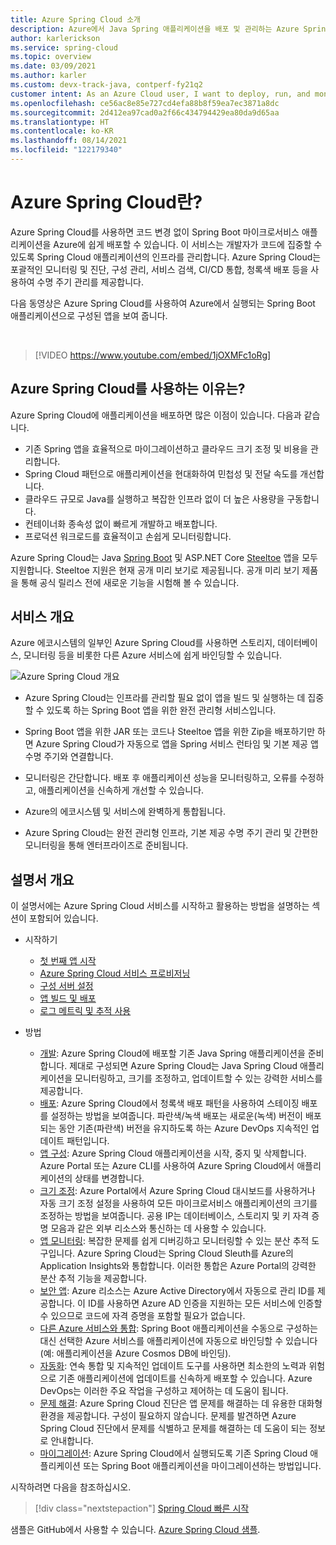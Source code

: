 ```yaml
---
title: Azure Spring Cloud 소개
description: Azure에서 Java Spring 애플리케이션을 배포 및 관리하는 Azure Spring Cloud의 기능 및 이점을 알아봅니다.
author: karlerickson
ms.service: spring-cloud
ms.topic: overview
ms.date: 03/09/2021
ms.author: karler
ms.custom: devx-track-java, contperf-fy21q2
customer intent: As an Azure Cloud user, I want to deploy, run, and monitor Spring Boot microservices.
ms.openlocfilehash: ce56ac8e85e727cd4efa88b8f59ea7ec3871a8dc
ms.sourcegitcommit: 2d412ea97cad0a2f66c434794429ea80da9d65aa
ms.translationtype: HT
ms.contentlocale: ko-KR
ms.lasthandoff: 08/14/2021
ms.locfileid: "122179340"
---
```

# <a name="what-is-azure-spring-cloud"></a>Azure Spring Cloud란?

Azure Spring Cloud를 사용하면 코드 변경 없이 Spring Boot 마이크로서비스 애플리케이션을 Azure에 쉽게 배포할 수 있습니다.  이 서비스는 개발자가 코드에 집중할 수 있도록 Spring Cloud 애플리케이션의 인프라를 관리합니다.  Azure Spring Cloud는 포괄적인 모니터링 및 진단, 구성 관리, 서비스 검색, CI/CD 통합, 청록색 배포 등을 사용하여 수명 주기 관리를 제공합니다.

다음 동영상은 Azure Spring Cloud를 사용하여 Azure에서 실행되는 Spring Boot 애플리케이션으로 구성된 앱을 보여 줍니다.

<br>

> [!VIDEO https://www.youtube.com/embed/1jOXMFc1oRg]

## <a name="why-use-azure-spring-cloud"></a>Azure Spring Cloud를 사용하는 이유는?

Azure Spring Cloud에 애플리케이션을 배포하면 많은 이점이 있습니다. 다음과 같습니다.

* 기존 Spring 앱을 효율적으로 마이그레이션하고 클라우드 크기 조정 및 비용을 관리합니다.
* Spring Cloud 패턴으로 애플리케이션을 현대화하여 민첩성 및 전달 속도를 개선합니다.
* 클라우드 규모로 Java를 실행하고 복잡한 인프라 없이 더 높은 사용량을 구동합니다.
* 컨테이너화 종속성 없이 빠르게 개발하고 배포합니다.
* 프로덕션 워크로드를 효율적이고 손쉽게 모니터링합니다.

Azure Spring Cloud는 Java [Spring Boot](https://spring.io/projects/spring-boot) 및 ASP.NET Core [Steeltoe](https://steeltoe.io/) 앱을 모두 지원합니다. Steeltoe 지원은 현재 공개 미리 보기로 제공됩니다. 공개 미리 보기 제품을 통해 공식 릴리스 전에 새로운 기능을 시험해 볼 수 있습니다.

## <a name="service-overview"></a>서비스 개요

Azure 에코시스템의 일부인 Azure Spring Cloud를 사용하면 스토리지, 데이터베이스, 모니터링 등을 비롯한 다른 Azure 서비스에 쉽게 바인딩할 수 있습니다.

![Azure Spring Cloud 개요](media/spring-cloud-principles/azure-spring-cloud-overview.png)

* Azure Spring Cloud는 인프라를 관리할 필요 없이 앱을 빌드 및 실행하는 데 집중할 수 있도록 하는 Spring Boot 앱을 위한 완전 관리형 서비스입니다.

* Spring Boot 앱을 위한 JAR 또는 코드나 Steeltoe 앱을 위한 Zip을 배포하기만 하면 Azure Spring Cloud가 자동으로 앱을 Spring 서비스 런타임 및 기본 제공 앱 수명 주기와 연결합니다.

* 모니터링은 간단합니다. 배포 후 애플리케이션 성능을 모니터링하고, 오류를 수정하고, 애플리케이션을 신속하게 개선할 수 있습니다.

* Azure의 에코시스템 및 서비스에 완벽하게 통합됩니다.

* Azure Spring Cloud는 완전 관리형 인프라, 기본 제공 수명 주기 관리 및 간편한 모니터링을 통해 엔터프라이즈로 준비됩니다.

## <a name="documentation-overview"></a>설명서 개요

이 설명서에는 Azure Spring Cloud 서비스를 시작하고 활용하는 방법을 설명하는 섹션이 포함되어 있습니다.

* 시작하기

    * [첫 번째 앱 시작](./quickstart.md)
    * [Azure Spring Cloud 서비스 프로비저닝](./quickstart-provision-service-instance.md)
    * [구성 서버 설정]()
    * [앱 빌드 및 배포](./quickstart-deploy-apps.md)
    * [로그 메트릭 및 추적 사용](./quickstart-logs-metrics-tracing.md)

* 방법

    * [개발](how-to-prepare-app-deployment.md): Azure Spring Cloud에 배포할 기존 Java Spring 애플리케이션을 준비합니다. 제대로 구성되면 Azure Spring Cloud는 Java Spring Cloud 애플리케이션을 모니터링하고, 크기를 조정하고, 업데이트할 수 있는 강력한 서비스를 제공합니다.
    * [배포](./how-to-staging-environment.md): Azure Spring Cloud에서 청록색 배포 패턴을 사용하여 스테이징 배포를 설정하는 방법을 보여줍니다. 파란색/녹색 배포는 새로운(녹색) 버전이 배포되는 동안 기존(파란색) 버전을 유지하도록 하는 Azure DevOps 지속적인 업데이트 패턴입니다.
    * [앱 구성](./how-to-start-stop-delete.md):  Azure Spring Cloud 애플리케이션을 시작, 중지 및 삭제합니다. Azure Portal 또는 Azure CLI를 사용하여 Azure Spring Cloud에서 애플리케이션의 상태를 변경합니다.
    * [크기 조정](./how-to-scale-manual.md): Azure Portal에서 Azure Spring Cloud 대시보드를 사용하거나 자동 크기 조정 설정을 사용하여 모든 마이크로서비스 애플리케이션의 크기를 조정하는 방법을 보여줍니다. 공용 IP는 데이터베이스, 스토리지 및 키 자격 증명 모음과 같은 외부 리소스와 통신하는 데 사용할 수 있습니다.
    * [앱 모니터링](./how-to-distributed-tracing.md): 복잡한 문제를 쉽게 디버깅하고 모니터링할 수 있는 분산 추적 도구입니다. Azure Spring Cloud는 Spring Cloud Sleuth를 Azure의 Application Insights와 통합합니다. 이러한 통합은 Azure Portal의 강력한 분산 추적 기능을 제공합니다.
    * [보안 앱](./how-to-enable-system-assigned-managed-identity.md): Azure 리소스는 Azure Active Directory에서 자동으로 관리 ID를 제공합니다. 이 ID를 사용하면 Azure AD 인증을 지원하는 모든 서비스에 인증할 수 있으므로 코드에 자격 증명을 포함할 필요가 없습니다.
    * [다른 Azure 서비스와 통합](./how-to-bind-cosmos.md): Spring Boot 애플리케이션을 수동으로 구성하는 대신 선택한 Azure 서비스를 애플리케이션에 자동으로 바인딩할 수 있습니다(예: 애플리케이션을 Azure Cosmos DB에 바인딩).
    * [자동화](./how-to-cicd.md): 연속 통합 및 지속적인 업데이트 도구를 사용하면 최소한의 노력과 위험으로 기존 애플리케이션에 업데이트를 신속하게 배포할 수 있습니다. Azure DevOps는 이러한 주요 작업을 구성하고 제어하는 데 도움이 됩니다.
    * [문제 해결](./how-to-self-diagnose-solve.md): Azure Spring Cloud 진단은 앱 문제를 해결하는 데 유용한 대화형 환경을 제공합니다. 구성이 필요하지 않습니다. 문제를 발견하면 Azure Spring Cloud 진단에서 문제를 식별하고 문제를 해결하는 데 도움이 되는 정보로 안내합니다.
    * [마이그레이션](/azure/developer/java/migration/migrate-spring-boot-to-azure-spring-cloud): Azure Spring Cloud에서 실행되도록 기존 Spring Cloud 애플리케이션 또는 Spring Boot 애플리케이션을 마이그레이션하는 방법입니다.

시작하려면 다음을 참조하십시오.

> [!div class="nextstepaction"]
> [Spring Cloud 빠른 시작](./quickstart.md)

샘플은 GitHub에서 사용할 수 있습니다. [Azure Spring Cloud 샘플](https://github.com/Azure-Samples/Azure-Spring-Cloud-Samples/tree/master/).
